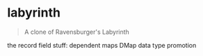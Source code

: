 # labyrinth

> A clone of Ravensburger's Labyrinth

the record field stuff: dependent maps DMap
data type promotion


